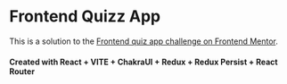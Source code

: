 # Frontend Quizz App

This is a solution to the [Frontend quiz app challenge on Frontend Mentor](https://www.frontendmentor.io/challenges/frontend-quiz-app-BE7xkzXQnU).

#### Created with React + VITE + ChakraUI + Redux + Redux Persist + React Router
